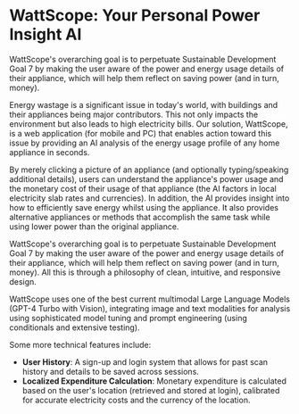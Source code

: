 # WattScope: Your Personal Power Insight AI

WattScope's overarching goal is to perpetuate Sustainable Development Goal 7 by making the user aware of the power and energy usage details of their appliance, which will help them reflect on saving power (and in turn, money).

Energy wastage is a significant issue in today's world, with buildings and their appliances being major contributors. This not only impacts the environment but also leads to high electricity bills. Our solution, WattScope, is a web application (for mobile and PC) that enables action toward this issue by providing an AI analysis of the energy usage profile of any home appliance in seconds.

By merely clicking a picture of an appliance (and optionally typing/speaking additional details), users can understand the appliance's power usage and the monetary cost of their usage of that appliance (the AI factors in local electricity slab rates and currencies).
In addition, the AI provides insight into how to efficiently save energy whilst using the appliance.
It also provides alternative appliances or methods that accomplish the same task while using lower power than the original appliance.

WattScope's overarching goal is to perpetuate Sustainable Development Goal 7 by making the user aware of the power and energy usage details of their appliance, which will help them reflect on saving power (and in turn, money).
All this is through a philosophy of clean, intuitive, and responsive design.

WattScope uses one of the best current multimodal Large Language Models (GPT-4 Turbo with Vision), integrating image and text modalities for analysis using sophisticated model tuning and prompt engineering (using conditionals and extensive testing).

Some more technical features include:
- **User History**: A sign-up and login system that allows for past scan history and details to be saved across sessions.
- **Localized Expenditure Calculation**: Monetary expenditure is calculated based on the user's location (retrieved and stored at login), calibrated for accurate electricity costs and the currency of the location.
